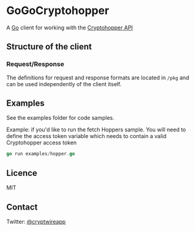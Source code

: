 # GoGoCryptohopper

A [Go](https://golang.org/) client for working with the [Cryptohopper API](https://www.cryptohopper.com/api-documentation)

## Structure of the client

### Request/Response

The definitions for request and response formats are located in `/pkg` and
can be used independently of the client itself.

## Examples

See the examples folder for code samples.

Example: if you'd like to run the fetch Hoppers sample. You will need to define
the access token variable which needs to contain a valid Cryptohopper access
token

```go
go run examples/hopper.go
```

## Licence

MIT

## Contact

Twitter: [@cryptwireapp](https://twitter.com/cryptwireapp)
